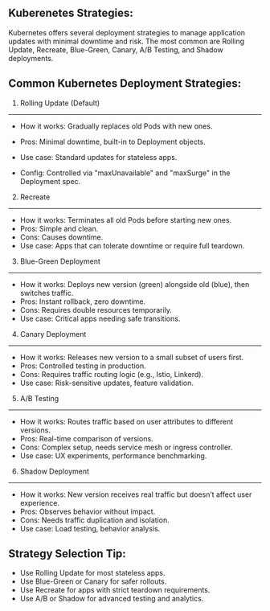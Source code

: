 Kuberenetes Strategies:
-----------------------

Kubernetes offers several deployment strategies to manage application updates with minimal downtime and risk. 
The most common are Rolling Update, Recreate, Blue-Green, Canary, A/B Testing, and Shadow deployments.

Common Kubernetes Deployment Strategies:
---------------------------------------

1. Rolling Update (Default)
---------------------------

 * How it works: 
      Gradually replaces old Pods with new ones.
   
 * Pros:
      Minimal downtime, built-in to Deployment objects.
   
 * Use case:
     Standard updates for stateless apps.
     
 * Config:
     Controlled via "maxUnavailable" and "maxSurge" in the Deployment spec.

2. Recreate
-----------

* How it works:
     Terminates all old Pods before starting new ones.
* Pros: 
     Simple and clean.
* Cons:
     Causes downtime.
* Use case: 
     Apps that can tolerate downtime or require full teardown.

3. Blue-Green Deployment
------------------------

* How it works:
     Deploys new version (green) alongside old (blue), then switches traffic.
* Pros: 
     Instant rollback, zero downtime.
* Cons:
     Requires double resources temporarily.
* Use case:
     Critical apps needing safe transitions.

4. Canary Deployment
--------------------

* How it works:
     Releases new version to a small subset of users first.
* Pros:
     Controlled testing in production.
* Cons:
     Requires traffic routing logic (e.g., Istio, Linkerd).
* Use case:
     Risk-sensitive updates, feature validation.

5. A/B Testing
---------------

* How it works:
     Routes traffic based on user attributes to different versions.
* Pros:
     Real-time comparison of versions.
* Cons:
     Complex setup, needs service mesh or ingress controller.
* Use case: 
     UX experiments, performance benchmarking.

6. Shadow Deployment
--------------------

* How it works:
      New version receives real traffic but doesn’t affect user experience.
* Pros:
      Observes behavior without impact.
* Cons:
      Needs traffic duplication and isolation.
* Use case:
      Load testing, behavior analysis.

Strategy Selection Tip:
-----------------------

* Use Rolling Update for most stateless apps.
* Use Blue-Green or Canary for safer rollouts.
* Use Recreate for apps with strict teardown requirements.
* Use A/B or Shadow for advanced testing and analytics.
